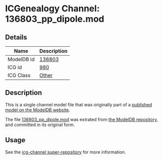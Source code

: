 # ICGenealogy Channel: 136803\_pp\_dipole.mod

## Details

Name | Description
---- | -----------
ModelDB id | [136803](http://senselab.med.yale.edu/ModelDB/ShowModel.cshtml?model=136803)
ICG id | [980](http://icg.neurotheory.ox.ac.uk/channels/other/980)
ICG Class | [Other](http://icg.neurotheory.ox.ac.uk/channels/other)

## Description

This is a single channel model file that was originally part of a [published model on the ModelDB website](http://senselab.med.yale.edu/mModelDB/ShowModel.cshtml?model=136803).

The file [136803\_pp\_dipole.mod](136803_pp_dipole.mod) was extrated from [the ModelDB repository](http://senselab.med.yale.edu/ModelDB/ShowModel.cshtml?model=136803), and committed in its original form.

## Usage

See the [icg-channel super-repository](https://github.com/icgenealogy/icg-channels) for more information.